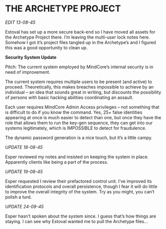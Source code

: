 # THE ARCHETYPE PROJECT


*EDIT 13-08-45*

Estoval has set up a more secure back-end so I have moved all assets for the Archetype Project there. I’m leaving the multi-user lock notes here. Somehow I got it’s project files tangled up in the Archetype’s and I figured this was a good opportunity to clean up.


**Security System Update**

Pitch: The current system employed by MindCore’s internal security is in need of improvement.

The current system requires multiple users to be present (and active) to proceed. Theoretically, this makes breaches impossible to achieve by an individual – an idea that sounds great in writing, but discounts the possibility of persons with basic hacking abilities coordinating an assault.

Each user requires MindCore Admin Access privileges – not something that is difficult to do if you know the command. Yes, 25+ false identities appearing at once is much easier to detect than one, but once they have the role that allows them to run the key-gen sequence, they can get into our systems legitimately, which is IMPOSSIBLE to detect for fraudulence.

The dynamic password generation is a nice touch, but it’s a little campy.

*UPDATE 18-08-45*

Esper reviewed my notes and insisted on keeping the system in place. Apparently clients like being a part of the process.

*UPDATE 19-08-45*

Esper requested I review their prefactored control unit. I’ve improved its identification protocols and overall persistence, though I fear it will do little to improve the overall integrity of the system. Try as you might, you can’t polish a turd.

*UPDATE 24-09-45*

Esper hasn’t spoken about the system since. I guess that’s how things are staying. I can see why Estoval wanted me to pull the Archetype files…
